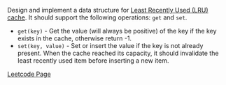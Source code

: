 Design and implement a data structure for [Least Recently Used (LRU) cache](https://en.wikipedia.org/wiki/Cache_replacement_policies#LRU). It should support the following operations: `get` and `set`.

* `get(key)` - Get the value (will always be positive) of the key if the key exists in the cache, otherwise return -1.
* `set(key, value)` - Set or insert the value if the key is not already present. When the cache reached its capacity, it should invalidate the least recently used item before inserting a new item.

[Leetcode Page](https://leetcode.com/problems/lru-cache/?tab=Description)
